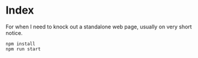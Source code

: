 # Index

For when I need to knock out a standalone web page, usually on very short notice.

```
npm install
npm run start
```
